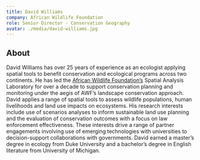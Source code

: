 ```yaml
---
title: David Williams
company: African Wildlife Foundation
role: Senior Director - Conservation Geography
avatar: ./media/david-williams.jpg
---
```

## About

David Williams has over 25 years of experience as an ecologist applying spatial tools to benefit conservation and ecological programs across two continents. He has led the [African Wildlife Foundation’s](https://www.awf.org/) Spatial Analysis Laboratory for over a decade to support conservation planning and monitoring under the aegis of AWF’s landscape conservation approach. David applies a range of spatial tools to assess wildlife populations, human livelihoods and land use impacts on ecosystems. His research interests include use of scenarios analyses to inform sustainable land use planning and the evaluation of conservation outcomes with a focus on law enforcement effectiveness. These interests drive a range of partner engagements involving use of emerging technologies with universities to decision-support collaborations with governments. David earned a master’s degree in ecology from Duke University and a bachelor’s degree in English literature from University of Michigan.